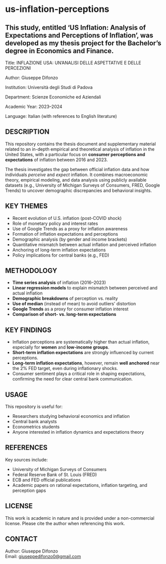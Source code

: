 # us-inflation-perceptions
This study, entitled ‘US Inflation: Analysis of Expectations and Perceptions of Inflation’, was developed as my thesis project for the Bachelor’s degree in Economics and Finance.
----------

Title: INFLAZIONE USA: UN’ANALISI DELLE ASPETTATIVE E DELLE PERCEZIONI

Author: Giuseppe Difonzo

Institution: Università degli Studi di Padova

Department: Scienze Economiche ed Aziendali

Academic Year: 2023–2024

Language: Italian (with references to English literature)

DESCRIPTION
-----------
This repository contains the thesis document and supplementary material related to an in-depth empirical and theoretical analysis of inflation in the United States, with a particular focus on **consumer perceptions and expectations** of inflation between 2016 and 2023.

The thesis investigates the gap between official inflation data and how individuals *perceive* and *expect* inflation. It combines macroeconomic theory, empirical modeling, and data analysis using publicly available datasets (e.g., University of Michigan Surveys of Consumers, FRED, Google Trends) to uncover demographic discrepancies and behavioral insights.

KEY THEMES
----------
- Recent evolution of U.S. inflation (post-COVID shock)
- Role of monetary policy and interest rates
- Use of Google Trends as a proxy for inflation awareness
- Formation of inflation expectations and perceptions
- Demographic analysis (by gender and income brackets)
- Quantitative mismatch between actual inflation and perceived inflation
- Anchoring of long-term inflation expectations
- Policy implications for central banks (e.g., FED)

METHODOLOGY
-----------
- **Time series analysis** of inflation (2016–2023)
- **Linear regression models** to explain mismatch between perceived and actual inflation
- **Demographic breakdowns** of perception vs. reality
- **Use of median** (instead of mean) to avoid outliers' distortion
- **Google Trends** as a proxy for consumer inflation interest
- **Comparison of short- vs. long-term expectations**

KEY FINDINGS
------------
- Inflation perceptions are systematically higher than actual inflation, especially for **women** and **low-income groups**.
- **Short-term inflation expectations** are strongly influenced by current perceptions.
- **Long-term inflation expectations**, however, remain **well anchored** near the 2% FED target, even during inflationary shocks.
- Consumer sentiment plays a critical role in shaping expectations, confirming the need for clear central bank communication.

USAGE
-----
This repository is useful for:
- Researchers studying behavioral economics and inflation
- Central bank analysts
- Econometrics students
- Anyone interested in inflation dynamics and expectations theory

REFERENCES
----------
Key sources include:
- University of Michigan Surveys of Consumers
- Federal Reserve Bank of St. Louis (FRED)
- ECB and FED official publications
- Academic papers on rational expectations, inflation targeting, and perception gaps

LICENSE
-------
This work is academic in nature and is provided under a non-commercial license. Please cite the author when referencing this work.

CONTACT
-------
Author: Giuseppe Difonzo  
Email: giuseppedifonzo0@gmail.com

